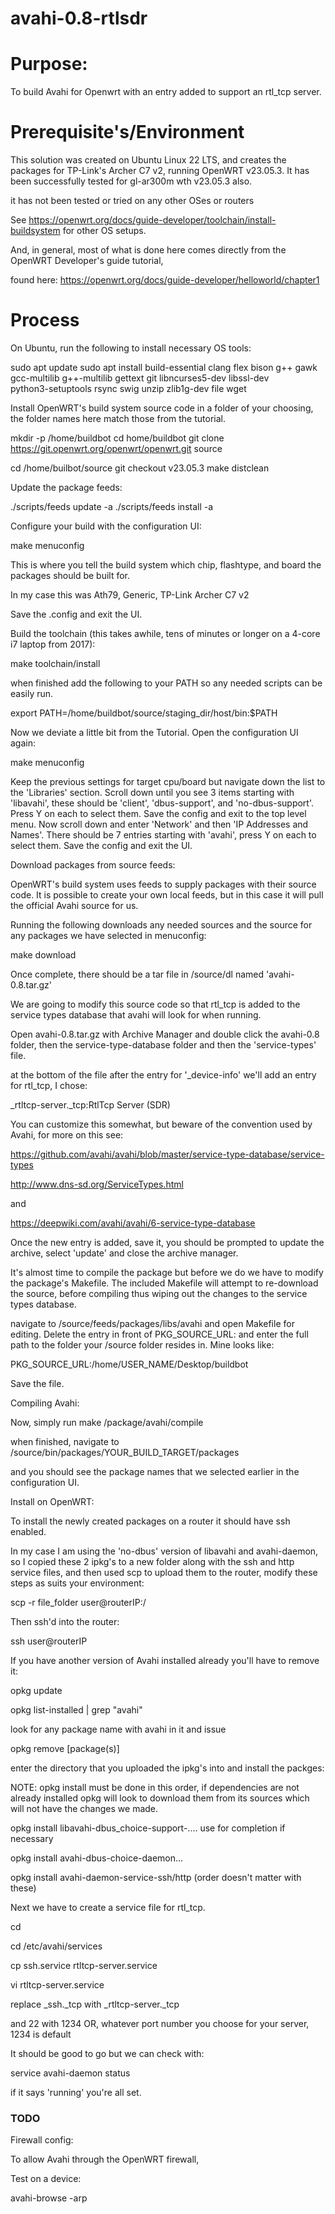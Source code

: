# avahi-0.8-rtlsdr

# Purpose: 

To build Avahi for Openwrt with an entry added to support an rtl_tcp server.

# Prerequisite's/Environment

This solution was created on Ubuntu Linux 22 LTS, 
and creates the packages for TP-Link's Archer C7 v2,
running OpenWRT v23.05.3. It has been successfully tested for gl-ar300m wth v23.05.3 also.   

it has not been tested or tried on any other OSes or routers  

See https://openwrt.org/docs/guide-developer/toolchain/install-buildsystem for other OS setups.

And, in general, most of what is done here comes directly from the OpenWRT Developer's guide tutorial,

found here: https://openwrt.org/docs/guide-developer/helloworld/chapter1 

# Process

On Ubuntu, run the following to install necessary OS tools:

sudo apt update
sudo apt install build-essential clang flex bison g++ gawk \
gcc-multilib g++-multilib gettext git libncurses5-dev libssl-dev \
python3-setuptools rsync swig unzip zlib1g-dev file wget

Install OpenWRT's build system source code in a folder of your choosing, the folder names here match those from the tutorial.

mkdir -p /home/buildbot
cd home/buildbot
git clone https://git.openwrt.org/openwrt/openwrt.git source

cd /home/builbot/source
git checkout v23.05.3
make distclean

Update the package feeds:

./scripts/feeds update -a
./scripts/feeds install -a

Configure your build with the configuration UI:

make menuconfig

This is where you tell the build system which chip, flashtype, and board the packages should be built for.

In my case this was Ath79, Generic, TP-Link Archer C7 v2

Save the .config and exit the UI.

Build the toolchain (this takes awhile, tens of minutes or longer on a 4-core i7 laptop from 2017):

make toolchain/install

when finished add the following to your PATH so any needed scripts can be easily run.

export PATH=/home/buildbot/source/staging_dir/host/bin:$PATH


Now we deviate a little bit from the Tutorial. Open the configuration UI again:

make menuconfig

Keep the previous settings for target cpu/board but navigate down the list to the 'Libraries' section.
Scroll down until you see 3 items starting with 'libavahi', these should be 'client', 'dbus-support', and 'no-dbus-support'.
Press Y on each to select them. Save the config and exit to the top level menu.
Now scroll down and enter 'Network' and then 'IP Addresses and Names'. There should be 7 entries starting with 'avahi', press Y on each to select them. Save the config and exit the UI.

Download packages from source feeds:

OpenWRT's build system uses feeds to supply packages with their source code. It is possible to create your own local feeds, but in this case it will pull the official Avahi source for us.

Running the following downloads any needed sources and the source for any packages we have selected in menuconfig:

make download

Once complete, there should be a tar file in /source/dl named 'avahi-0.8.tar.gz'

We are going to modify this source code so that rtl_tcp is added to the service types database that avahi will look for when running.

Open avahi-0.8.tar.gz with Archive Manager and double click the avahi-0.8 folder, then the service-type-database folder and then the 'service-types' file. 

at the bottom of the file after the entry for '_device-info' we'll add an entry for rtl_tcp, I chose:

_rtltcp-server._tcp:RtlTcp Server (SDR)

You can customize this somewhat, but beware of the convention used by Avahi, for more on this see:

https://github.com/avahi/avahi/blob/master/service-type-database/service-types

http://www.dns-sd.org/ServiceTypes.html

and

https://deepwiki.com/avahi/avahi/6-service-type-database


Once the new entry is added, save it, you should be prompted to update the archive, select 'update' and close the archive manager.

It's almost time to compile the package but before we do we have to modify the package's Makefile. The included Makefile will attempt to re-download the source, before compiling thus wiping out the changes to the service types database.

navigate to /source/feeds/packages/libs/avahi and open Makefile for editing. Delete the entry in front of PKG_SOURCE_URL: and enter the full path to the folder your /source folder resides in. Mine looks like:

PKG_SOURCE_URL:/home/USER_NAME/Desktop/buildbot

Save the file.

Compiling Avahi:

Now, simply run make /package/avahi/compile

when finished, navigate to /source/bin/packages/YOUR_BUILD_TARGET/packages

and you should see the package names that we selected earlier in the configuration UI.

Install on OpenWRT:

To install the newly created packages on a router it should have ssh enabled. 

In my case I am using the 'no-dbus' version of libavahi and avahi-daemon, so I copied these 2 ipkg's to a new folder along with the ssh and http service files, and then used scp to upload them to the router, modify these steps as suits your environment:

scp -r file_folder user@routerIP:/

Then ssh'd into the router:

ssh user@routerIP

If you have another version of Avahi installed already you'll have to remove it:

opkg update

opkg list-installed | grep "avahi"

look for any package name with avahi in it and issue

opkg remove [package(s)]

enter the directory that you uploaded the ipkg's into and install the packges:

NOTE: opkg install must be done in this order, if dependencies are not already installed opkg will look to download them from its sources which will not have the changes we made.

opkg install libavahi-dbus_choice-support-.... use <TAB> for completion if necessary

opkg install avahi-dbus-choice-daemon...

opkg install avahi-daemon-service-ssh/http (order doesn't matter with these)

Next we have to create a service file for rtl_tcp.

cd

cd /etc/avahi/services

cp ssh.service rtltcp-server.service

vi rtltcp-server.service

replace <type>_ssh._tcp</type> with <type>_rtltcp-server._tcp</type>

and <port>22</port> with <port>1234</port> OR, whatever port number you choose for your server, 1234 is default

It should be good to go but we can check with:

service avahi-daemon status

if it says 'running' you're all set. 

### TODO ###

Firewall config:

To allow Avahi through the OpenWRT firewall,


Test on a device:

avahi-browse -arp
